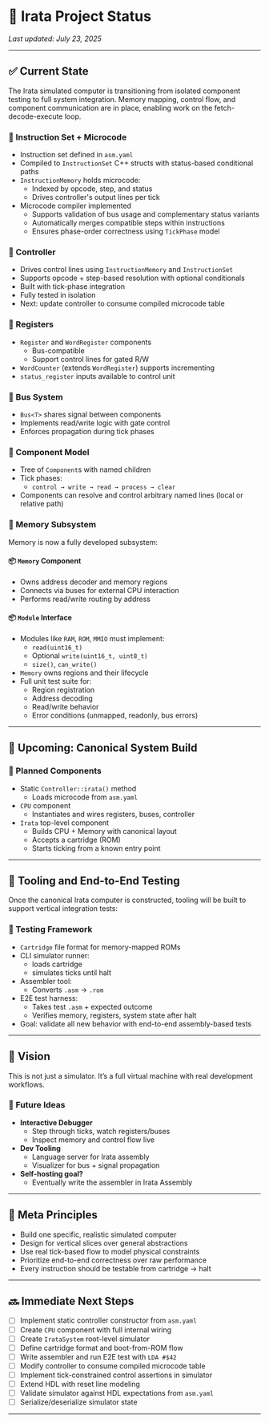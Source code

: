 # 🧾 Irata Project Status

_Last updated: July 23, 2025_

---

## ✅ Current State

The Irata simulated computer is transitioning from isolated component testing to full system integration. Memory mapping, control flow, and component communication are in place, enabling work on the fetch-decode-execute loop.

### 🧠 Instruction Set + Microcode
- Instruction set defined in `asm.yaml`
- Compiled to `InstructionSet` C++ structs with status-based conditional paths
- `InstructionMemory` holds microcode:
  - Indexed by opcode, step, and status
  - Drives controller's output lines per tick
- Microcode compiler implemented
  - Supports validation of bus usage and complementary status variants
  - Automatically merges compatible steps within instructions
  - Ensures phase-order correctness using `TickPhase` model

### 🧠 Controller
- Drives control lines using `InstructionMemory` and `InstructionSet`
- Supports opcode + step-based resolution with optional conditionals
- Built with tick-phase integration
- Fully tested in isolation
- Next: update controller to consume compiled microcode table

### 🧰 Registers
- `Register` and `WordRegister` components
  - Bus-compatible
  - Support control lines for gated R/W
- `WordCounter` (extends `WordRegister`) supports incrementing
- `status_register` inputs available to control unit

### 🔌 Bus System
- `Bus<T>` shares signal between components
- Implements read/write logic with gate control
- Enforces propagation during tick phases

### 🧰 Component Model
- Tree of `Component`s with named children
- Tick phases:
  - `control → write → read → process → clear`
- Components can resolve and control arbitrary named lines (local or relative path)

### 🧩 Memory Subsystem

Memory is now a fully developed subsystem:

#### 📦 `Memory` Component
- Owns address decoder and memory regions
- Connects via buses for external CPU interaction
- Performs read/write routing by address

#### 📦 `Module` Interface
- Modules like `RAM`, `ROM`, `MMIO` must implement:
  - `read(uint16_t)`
  - Optional `write(uint16_t, uint8_t)`
  - `size()`, `can_write()`
- `Memory` owns regions and their lifecycle
- Full unit test suite for:
  - Region registration
  - Address decoding
  - Read/write behavior
  - Error conditions (unmapped, readonly, bus errors)

---

## 🔨 Upcoming: Canonical System Build

### 🧠 Planned Components
- Static `Controller::irata()` method
  - Loads microcode from `asm.yaml`
- `CPU` component
  - Instantiates and wires registers, buses, controller
- `Irata` top-level component
  - Builds CPU + Memory with canonical layout
  - Accepts a cartridge (ROM)
  - Starts ticking from a known entry point

---

## 🧪 Tooling and End-to-End Testing

Once the canonical Irata computer is constructed, tooling will be built to support vertical integration tests:

### 🧰 Testing Framework
- `Cartridge` file format for memory-mapped ROMs
- CLI simulator runner: 
  - loads cartridge
  - simulates ticks until halt
- Assembler tool:
  - Converts `.asm` → `.rom`
- E2E test harness:
  - Takes test `.asm` + expected outcome
  - Verifies memory, registers, system state after halt
- Goal: validate all new behavior with end-to-end assembly-based tests

---

## 🔮 Vision

This is not just a simulator. It’s a full virtual machine with real development workflows.

### 🐞 Future Ideas
- **Interactive Debugger**
  - Step through ticks, watch registers/buses
  - Inspect memory and control flow live
- **Dev Tooling**
  - Language server for Irata assembly
  - Visualizer for bus + signal propagation
- **Self-hosting goal?**
  - Eventually write the assembler in Irata Assembly

---

## 🧠 Meta Principles

- Build one specific, realistic simulated computer
- Design for vertical slices over general abstractions
- Use real tick-based flow to model physical constraints
- Prioritize end-to-end correctness over raw performance
- Every instruction should be testable from cartridge → halt

---

## 🔜 Immediate Next Steps

- [ ] Implement static controller constructor from `asm.yaml`
- [ ] Create `CPU` component with full internal wiring
- [ ] Create `IrataSystem` root-level simulator
- [ ] Define cartridge format and boot-from-ROM flow
- [ ] Write assembler and run E2E test with `LDA #$42`
- [ ] Modify controller to consume compiled microcode table
- [ ] Implement tick-constrained control assertions in simulator
- [ ] Extend HDL with reset line modeling
- [ ] Validate simulator against HDL expectations from `asm.yaml`
- [ ] Serialize/deserialize simulator state

---

